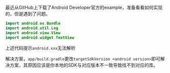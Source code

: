 最近从GitHub上下载了Android Developer官方的example，准备看看如何实现的，但是遇到了问题。

```kotlin
import android.os.Bundle
import android.util.Log
import android.view.View
import android.widget.TextView
```

上述代码提示`android.xxx`无法解析

解决方案，`app/build.gradle`更改`targetSdkVersion <android version>`即可解决方案，其原因应该是你本地的SDK与对应版本不一致导致找不到对应的库。

